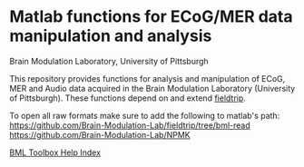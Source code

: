 Matlab functions for ECoG/MER data manipulation and analysis
============================================================
Brain Modulation Laboratory, University of Pittsburgh

This repository provides functions for analysis and manipulation of ECoG, MER
and Audio data acquired in the Brain Modulation Laboratory (University of Pittsburgh).
These functions depend on and extend [fieldtrip](http://www.fieldtriptoolbox.org/).

To open all raw formats make sure to add the following to matlab's path:
https://github.com/Brain-Modulation-Lab/fieldtrip/tree/bml-read
https://github.com/Brain-Modulation-Lab/NPMK

[BML Toolbox Help Index](https://cdn.rawgit.com/Brain-Modulation-Lab/bml/190ae5a0/doc/index.html)
